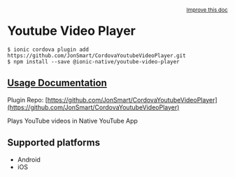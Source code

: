 <a style="float:right;font-size:12px;" href="http://github.com/ionic-team/ionic-native/edit/master/src/@ionic-native/plugins/youtube-video-player/index.ts#L1">
  Improve this doc
</a>

# Youtube Video Player

```
$ ionic cordova plugin add https://github.com/JonSmart/CordovaYoutubeVideoPlayer.git
$ npm install --save @ionic-native/youtube-video-player
```

## [Usage Documentation](https://ionicframework.com/docs/native/youtube-video-player/)

Plugin Repo: [https://github.com/JonSmart/CordovaYoutubeVideoPlayer](https://github.com/JonSmart/CordovaYoutubeVideoPlayer)

Plays YouTube videos in Native YouTube App

## Supported platforms
- Android
- iOS



